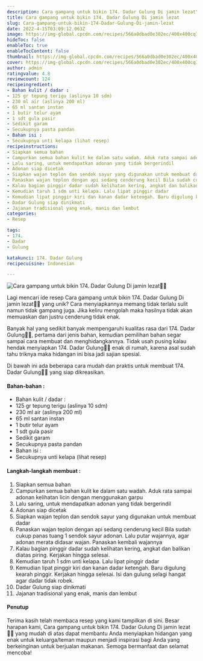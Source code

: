 ```yaml
---
description: Cara gampang untuk bikin 174. Dadar Gulung Di jamin lezat"
title: Cara gampang untuk bikin 174. Dadar Gulung Di jamin lezat
slug: Cara-gampang-untuk-bikin-174-Dadar-Gulung-Di-jamin-lezat
date: 2022-4-15T03:09:12.063Z
image: https://img-global.cpcdn.com/recipes/566a0dbad0e302ec/400x400cq70/photo.jpg
hideToc: false
enableToc: true
enableTocContent: false
thumbnail: https://img-global.cpcdn.com/recipes/566a0dbad0e302ec/400x400cq70/photo.jpg
cover: https://img-global.cpcdn.com/recipes/566a0dbad0e302ec/400x400cq70/photo.jpg
author: admin
ratingvalue: 4.8
reviewcount: 124
recipeingredient:
- Bahan kulit / dadar :
- 125 gr tepung terigu (aslinya 10 sdm)
- 230 ml air (aslinya 200 ml)
- 65 ml santan instan
- 1 butir telur ayam
- 1 sdt gula pasir
- Sedikit garam
- Secukupnya pasta pandan
- Bahan isi :
- Secukupnya unti kelapa (lihat resep)
recipeinstructions:
- Siapkan semua bahan
- Campurkan semua bahan kulit ke dalam satu wadah. Aduk rata sampai adonan kelihatan licin dengan menggunakan garpu
- Lalu saring, untuk mendapatkan adonan yang tidak bergerindil
- Adonan siap dicetak
- Siapkan wajan teplon dan sendok sayur yang digunakan untuk membuat dadar
- Panaskan wajan teplon dengan api sedang cenderung kecil Bila sudah cukup panas tuang 1 sendok sayur adonan. Lalu putar wajannya, agar adonan merata didasar wajan. Panaskan kembali wajannya
- Kalau bagian pinggir dadar sudah kelihatan kering, angkat dan balikan diatas piring. Kerjakan hingga selesai.
- Kemudian taruh 1 sdm unti kelapa. Lalu lipat pinggir dadar
- Kemudian lipat pinggir kiri dan kanan dadar ketengah. Baru digulung kearah pinggir. Kerjakan hingga selesai. Isi dan gulung selagi hangat agar dadar tidak robek.
- Dadar Gulung siap dinikmati
- Jajanan tradisional yang enak, manis dan lembut
categories:
- Resep

tags:
- 174.
- Dadar
- Gulung

katakunci: 174. Dadar Gulung
recipecuisine: Indonesian

---
```


![Cara gampang untuk bikin 174. Dadar Gulung Di jamin lezat👩‍🍳](https://img-global.cpcdn.com/recipes/566a0dbad0e302ec/400x400cq70/photo.jpg)

Lagi mencari ide resep Cara gampang untuk bikin 174. Dadar Gulung Di jamin lezat👩‍🍳 yang unik? Cara menyiapkannya memang tidak terlalu sulit namun tidak gampang juga. Jika keliru mengolah maka hasilnya tidak akan memuaskan dan justru cenderung tidak enak.

Banyak hal yang sedikit banyak mempengaruhi kualitas rasa dari 174. Dadar Gulung👩‍🍳, pertama dari jenis bahan, kemudian pemilihan bahan segar sampai cara membuat dan menghidangkannya. Tidak usah pusing kalau hendak menyiapkan 174. Dadar Gulung👩‍🍳 enak di rumah, karena asal sudah tahu triknya maka hidangan ini bisa jadi sajian spesial.

Di bawah ini ada beberapa cara mudah dan praktis untuk membuat 174. Dadar Gulung👩‍🍳 yang siap dikreasikan.

<!--inarticleads1-->

#### Bahan-bahan :

- Bahan kulit / dadar :
- 125 gr tepung terigu (aslinya 10 sdm)
- 230 ml air (aslinya 200 ml)
- 65 ml santan instan
- 1 butir telur ayam
- 1 sdt gula pasir
- Sedikit garam
- Secukupnya pasta pandan
- Bahan isi :
- Secukupnya unti kelapa (lihat resep)

<!--inarticleads2-->

#### Langkah-langkah membuat :

1. Siapkan semua bahan
1. Campurkan semua bahan kulit ke dalam satu wadah. Aduk rata sampai adonan kelihatan licin dengan menggunakan garpu
1. Lalu saring, untuk mendapatkan adonan yang tidak bergerindil
1. Adonan siap dicetak
1. Siapkan wajan teplon dan sendok sayur yang digunakan untuk membuat dadar
1. Panaskan wajan teplon dengan api sedang cenderung kecil Bila sudah cukup panas tuang 1 sendok sayur adonan. Lalu putar wajannya, agar adonan merata didasar wajan. Panaskan kembali wajannya
1. Kalau bagian pinggir dadar sudah kelihatan kering, angkat dan balikan diatas piring. Kerjakan hingga selesai.
1. Kemudian taruh 1 sdm unti kelapa. Lalu lipat pinggir dadar
1. Kemudian lipat pinggir kiri dan kanan dadar ketengah. Baru digulung kearah pinggir. Kerjakan hingga selesai. Isi dan gulung selagi hangat agar dadar tidak robek.
1. Dadar Gulung siap dinikmati
1. Jajanan tradisional yang enak, manis dan lembut

#### Penutup

Terima kasih telah membaca resep yang kami tampilkan di sini. Besar harapan kami, Cara gampang untuk bikin 174. Dadar Gulung Di jamin lezat👩‍🍳 yang mudah di atas dapat membantu Anda menyiapkan hidangan yang enak untuk keluarga/teman maupun menjadi inspirasi bagi Anda yang berkeinginan untuk berjualan makanan. Semoga bermanfaat dan selamat mencoba!